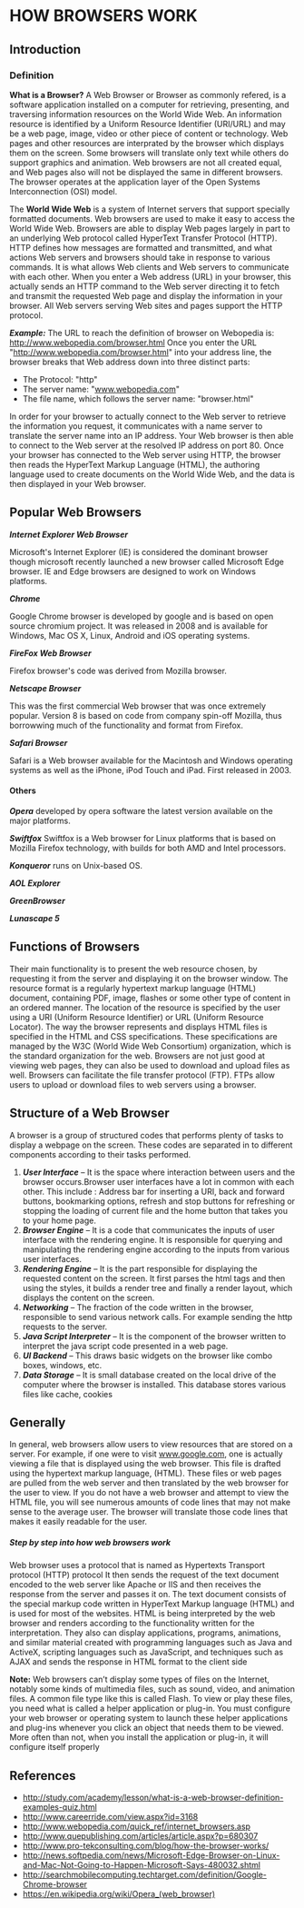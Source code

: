 # HOW BROWSERS WORK

## Introduction

### Definition
**What is a Browser?**
A Web Browser or Browser as commonly refered, is a software application installed on a computer for retrieving, presenting, and traversing information resources on the World Wide Web.
An information resource is identified by a Uniform Resource Identifier (URI/URL) and may be a web page, image, video or other piece of content or technology.
Web pages and other resources are interprated by the browser which displays them on the screen.
Some browsers will translate only text while others do support graphics and animation.
Web browsers are not all created equal, and Web pages also will not be displayed the same in different browsers.
The browser operates at the application layer of the Open Systems Interconnection (OSI) model.

The **World Wide Web** is a system of Internet servers that support specially formatted documents. Web browsers are used to make it easy to access the World Wide Web. Browsers are able to display Web pages largely in part to an underlying Web protocol called HyperText Transfer Protocol (HTTP). HTTP defines how messages are formatted and transmitted, and what actions Web servers and browsers should take in response to various commands. It is what allows Web clients and Web servers to communicate with each other. When you enter a Web address (URL) in your browser, this actually sends an HTTP command to the Web server directing it to fetch and transmit the requested Web page and display the information in your browser. All Web servers serving Web sites and pages support the HTTP protocol.

**_Example:_** The URL to reach the definition of browser on Webopedia is: http://www.webopedia.com/browser.html
Once you enter the URL "http://www.webopedia.com/browser.html" into your address line, the browser breaks that Web address down into three distinct parts:

* The Protocol: "http"
* The server name: "www.webopedia.com"
* The file name, which follows the server name: "browser.html"

In order for your browser to actually connect to the Web server to retrieve the information you request, it communicates with a name server to translate the server name into an IP address. Your Web browser is then able to connect to the Web server at the resolved IP address on port 80. Once your browser has connected to the Web server using HTTP, the browser then reads the HyperText Markup Language (HTML), the authoring language used to create documents on the World Wide Web, and the data is then displayed in your Web browser.

## Popular Web Browsers
**_Internet Explorer Web Browser_**

Microsoft's Internet Explorer (IE) is considered the dominant browser though microsoft recently launched a new browser called Microsoft Edge browser. IE and Edge browsers are designed to work on Windows platforms.

**_Chrome_**

Google Chrome browser is developed by google and is based on open source chromium project. It was released in 2008 and is available for Windows, Mac OS X, Linux, Android and iOS operating systems.

**_FireFox Web Browser_**

Firefox browser's code was derived from Mozilla browser.

**_Netscape Browser_**

This was the first commercial Web browser that was once extremely popular. Version 8 is based on code from company spin-off Mozilla, thus borrowwing much of the functionality and format from Firefox.

**_Safari Browser_**

Safari is a Web browser available for the Macintosh and Windows operating systems as well as the iPhone, iPod Touch and iPad. First released in 2003.

#### Others
**_Opera_** developed by opera software the latest version available on the major platforms.

**_Swiftfox_**
Swiftfox is a Web browser for Linux platforms that is based on Mozilla Firefox technology, with builds for both AMD and Intel processors.

**_Konqueror_** runs on Unix-based OS.

**_AOL Explorer_**

**_GreenBrowser_**

**_Lunascape 5_**


## Functions of Browsers
Their main functionality is to present the web resource chosen, by requesting it from the server and displaying it on the browser window.
The resource format is a regularly hypertext markup language (HTML) document, containing PDF, image, flashes or some other type of content in an ordered manner.
The location of the resource is specified by the user using a URI (Uniform Resource Identifier) or URL (Uniform Resource Locator).
The way the browser represents and displays HTML files is specified in the HTML and CSS specifications.
These specifications are managed by the W3C (World Wide Web Consortium) organization, which is the standard organization for the web.
Browsers are not just good at viewing web pages, they can also be used to download and upload files as well.
Browsers can facilitate the file transfer protocol (FTP).
FTPs allow users to upload or download files to web servers using a browser.

## Structure of a Web Browser
A browser is a group of structured codes that performs plenty of tasks to display a webpage on the screen. These codes are separated in to different components according to their tasks performed.

1. **_User Interface_** – It is the space where interaction between users and the browser occurs.Browser user interfaces have a lot in common with each other.
This include : Address bar for inserting a URI, back and forward buttons, bookmarking options, refresh and stop buttons for refreshing or stopping the loading of current file and the home button that takes you to your home page.
2. **_Browser Engine_** – It is a code that communicates the inputs of user interface with the rendering engine.
It is responsible for querying and manipulating the rendering engine according to the inputs from various user interfaces.
3. **_Rendering Engine_** – It is the part responsible for displaying the requested content on the screen.
It first parses the html tags and then using the styles, it builds a render tree and finally a render layout, which displays the content on the screen.
4. **_Networking_** – The fraction of the code written in the browser, responsible to send various network calls.
For example sending the http requests to the server.
5. **_Java Script Interpreter_** – It is the component of the browser written to interpret the java script code presented in a web page.
6. **_UI Backend_** – This draws basic widgets on the browser like combo boxes, windows, etc.
7. **_Data Storage_** – It is small database created on the local drive of the computer where the browser is installed.
This database stores various files like cache, cookies

## Generally
In general, web browsers allow users to view resources that are stored on a server.
For example, if one were to visit www.google.com, one is actually viewing a file that is displayed using the web browser.
This file is drafted using the hypertext markup language, (HTML).
These files or web pages are pulled from the web server and then translated by the web browser for the user to view.
If you do not have a web browser and attempt to view the HTML file, you will see numerous amounts of code lines that may not make sense to the average user.
The browser will translate those code lines that makes it easily readable for the user.

##### Step by step into how web browsers work
Web browser uses a protocol that is named as Hypertexts Transport protocol (HTTP) protocol 
It then sends the request of the text document encoded to the web server like Apache or IIS and then receives the response from the server and passes it on.
The text document consists of the special markup code written in HyperText Markup language (HTML) and is used for most of the websites. 
HTML is being interpreted by the web browser and renders according to the functionality written for the interpretation.
They also can display applications, programs, animations, and similar material created with programming languages such as Java and ActiveX, scripting languages such as JavaScript, and techniques such as AJAX and sends the response in HTML format to the client side

**Note:**
Web browsers can’t display some types of files on the Internet, notably some kinds of multimedia files, such as sound, video, and animation files.
A common file type like this is called Flash.
To view or play these files, you need what is called a helper application or plug-in.
You must configure your web browser or operating system to launch these helper applications and plug-ins whenever you click an object that needs them to be viewed. More often than not, when you install the application or plug-in, it will configure itself properly

## References
* http://study.com/academy/lesson/what-is-a-web-browser-definition-examples-quiz.html
* http://www.careerride.com/view.aspx?id=3168 
* http://www.webopedia.com/quick_ref/internet_browsers.asp 
* http://www.quepublishing.com/articles/article.aspx?p=680307 
* http://www.pro-tekconsulting.com/blog/how-the-browser-works/
* http://news.softpedia.com/news/Microsoft-Edge-Browser-on-Linux-and-Mac-Not-Going-to-Happen-Microsoft-Says-480032.shtml
* http://searchmobilecomputing.techtarget.com/definition/Google-Chrome-browser
* https://en.wikipedia.org/wiki/Opera_(web_browser)
